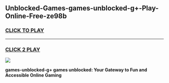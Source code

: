 
## Unblocked-Games-games-unblocked-g+-Play-Online-Free-ze98b
<h3>
<a href="https://premium76.site?title=games-unblocked-g+&ref=26A">CLICK TO PLAY</a></h3>
<hr>

<h3>
<a href="https://premium76.site?title=games-unblocked-g+&ref=26A">CLICK 2 PLAY</a>
  
</h3>

<a href="https://premium76.site?title=games-unblocked-g+&ref=26A"><img src="https://clearcache.store/games.png"></a>


**games-unblocked-g+ games unblocked: Your Gateway to Fun and Accessible Online Gaming**

